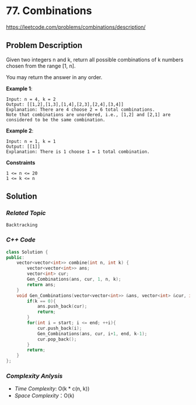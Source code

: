 #  77. Combinations
https://leetcode.com/problems/combinations/description/

## Problem Description

Given two integers n and k, return all possible combinations of k numbers chosen from the range [1, n].

You may return the answer in any order.


**Example 1**:
```
Input: n = 4, k = 2
Output: [[1,2],[1,3],[1,4],[2,3],[2,4],[3,4]]
Explanation: There are 4 choose 2 = 6 total combinations.
Note that combinations are unordered, i.e., [1,2] and [2,1] are considered to be the same combination.
```
**Example 2**:
```
Input: n = 1, k = 1
Output: [[1]]
Explanation: There is 1 choose 1 = 1 total combination.
```


**Constraints**
```
1 <= n <= 20
1 <= k <= n
```

## Solution

### _Related Topic_
    Backtracking    

### _C++ Code_
```cpp
class Solution {
public:
    vector<vector<int>> combine(int n, int k) {
        vector<vector<int>> ans;
        vector<int> cur;
        Gen_Combinations(ans, cur, 1, n, k);
        return ans;
    }
    void Gen_Combinations(vector<vector<int>> &ans, vector<int> &cur, int start, int end, int k){
        if(k == 0){
            ans.push_back(cur);
            return;
        }
        for(int i = start; i <= end; ++i){
            cur.push_back(i);
            Gen_Combinations(ans, cur, i+1, end, k-1);
            cur.pop_back();
        }
        return;
    }
};
```

### _Complexity Anlysis_
- _Time Complexity_: O(k * c(n, k))
- _Space Complexity_：O(k)
